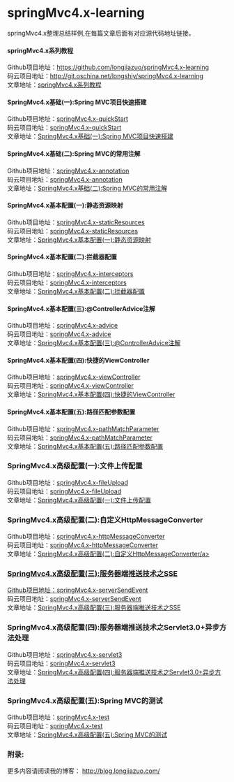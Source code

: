 # springMvc4.x-learning
springMvc4.x整理总结样例,在每篇文章后面有对应源代码地址链接。<br>

#### springMvc4.x系列教程<br>
Github项目地址：<a href="https://github.com/longjiazuo/springMvc4.x-learning" target="_blank">https://github.com/longjiazuo/springMvc4.x-learning <br>
码云项目地址：<a href="http://git.oschina.net/longshiy/springMvc4.x-learning" target="_blank">http://git.oschina.net/longshiy/springMvc4.x-learning <br>
文章地址：<a href="http://blog.longjiazuo.com/archives/category/code_language/springMvc4.x" target="_blank">springMvc4.x系列教程</a><br>

#### SpringMvc4.x基础(一):Spring MVC项目快速搭建
Github项目地址：<a href="https://github.com/longjiazuo/springMvc4.x-learning/tree/master/springMvc4.x-quickStart" target="_blank">springMvc4.x-quickStart</a><br>
码云项目地址：<a href="http://git.oschina.net/longshiy/springMvc4.x-learning/tree/master/springMvc4.x-quickStart" target="_blank">springMvc4.x-quickStart</a><br>
文章地址：<a href="http://blog.longjiazuo.com/archives/1389" target="_blank">SpringMvc4.x基础(一):Spring MVC项目快速搭建</a><br>

#### SpringMvc4.x基础(二):Spring MVC的常用注解
Github项目地址：<a href="https://github.com/longjiazuo/springMvc4.x-learning/tree/master/springMvc4.x-annotation" target="_blank">springMvc4.x-annotation</a><br>
码云项目地址：<a href="http://git.oschina.net/longshiy/springMvc4.x-learning/tree/master/springMvc4.x-annotation" target="_blank">springMvc4.x-annotation</a><br>
文章地址：<a href="http://blog.longjiazuo.com/archives/1411" target="_blank">SpringMvc4.x基础(二):Spring MVC的常用注解</a><br>

#### SpringMvc4.x基本配置(一):静态资源映射
Github项目地址：<a href="https://github.com/longjiazuo/springMvc4.x-learning/tree/master/springMvc4.x-staticResources" target="_blank">springMvc4.x-staticResources</a><br>
码云项目地址：<a href="http://git.oschina.net/longshiy/springMvc4.x-learning/tree/master/springMvc4.x-staticResources" target="_blank">springMvc4.x-staticResources</a><br>
文章地址：<a href="http://blog.longjiazuo.com/archives/1426" target="_blank">SpringMvc4.x基本配置(一):静态资源映射</a><br>

#### SpringMvc4.x基本配置(二):拦截器配置
Github项目地址：<a href="https://github.com/longjiazuo/springMvc4.x-learning/tree/master/springMvc4.x-interceptors" target="_blank">springMvc4.x-interceptors</a><br>
码云项目地址：<a href="http://git.oschina.net/longshiy/springMvc4.x-learning/tree/master/springMvc4.x-interceptors" target="_blank">springMvc4.x-interceptors</a><br>
文章地址：<a href="http://blog.longjiazuo.com/archives/1434" target="_blank">SpringMvc4.x基本配置(二):拦截器配置</a><br>

#### SpringMvc4.x基本配置(三):@ControllerAdvice注解
Github项目地址：<a href="https://github.com/longjiazuo/springMvc4.x-learning/tree/master/springMvc4.x-advice" target="_blank">springMvc4.x-advice</a><br>
码云项目地址：<a href="http://git.oschina.net/longshiy/springMvc4.x-learning/tree/master/springMvc4.x-advice" target="_blank">springMvc4.x-advice</a><br>
文章地址：<a href="http://blog.longjiazuo.com/archives/1443" target="_blank">SpringMvc4.x基本配置(三):@ControllerAdvice注解</a><br>

#### SpringMvc4.x基本配置(四):快捷的ViewController
Github项目地址：<a href="https://github.com/longjiazuo/springMvc4.x-learning/tree/master/springMvc4.x-viewController" target="_blank">springMvc4.x-viewController</a><br>
码云项目地址：<a href="http://git.oschina.net/longshiy/springMvc4.x-learning/tree/master/springMvc4.x-viewController" target="_blank">springMvc4.x-viewController</a><br>
文章地址：<a href="http://blog.longjiazuo.com/archives/1458" target="_blank">SpringMvc4.x基本配置(四):快捷的ViewController</a><br>

#### SpringMvc4.x基本配置(五):路径匹配参数配置
Github项目地址：<a href="https://github.com/longjiazuo/springMvc4.x-learning/tree/master/springMvc4.x-pathMatchParameter" target="_blank">springMvc4.x-pathMatchParameter</a><br>
码云项目地址：<a href="http://git.oschina.net/longshiy/springMvc4.x-learning/tree/master/springMvc4.x-pathMatchParameter" target="_blank">springMvc4.x-pathMatchParameter</a><br>
文章地址：<a href="http://blog.longjiazuo.com/archives/1462" target="_blank">SpringMvc4.x基本配置(五):路径匹配参数配置</a><br>

### SpringMvc4.x高级配置(一):文件上传配置
Github项目地址：<a href="https://github.com/longjiazuo/springMvc4.x-learning/tree/master/springMvc4.x-fileUpload" target="_blank">springMvc4.x-fileUpload</a><br>
码云项目地址：<a href="http://git.oschina.net/longshiy/springMvc4.x-learning/tree/master/springMvc4.x-fileUpload" target="_blank">springMvc4.x-fileUpload</a><br>
文章地址：<a href="http://blog.longjiazuo.com/archives/1471" target="_blank">SpringMvc4.x高级配置(一):文件上传配置</a><br>

### SpringMvc4.x高级配置(二):自定义HttpMessageConverter
Github项目地址：<a href="https://github.com/longjiazuo/springMvc4.x-learning/tree/master/springMvc4.x-httpMessageConverter" target="_blank">springMvc4.x-httpMessageConverter</a><br>
码云项目地址：<a href="http://git.oschina.net/longshiy/springMvc4.x-learning/tree/master/springMvc4.x-httpMessageConverter" target="_blank">springMvc4.x-httpMessageConverter</a><br>
文章地址：<a href="http://blog.longjiazuo.com/archives/1479" target="_blank">SpringMvc4.x高级配置(二):自定义HttpMessageConverter/a><br>

### SpringMvc4.x高级配置(三):服务器端推送技术之SSE
Github项目地址：<a href="https://github.com/longjiazuo/springMvc4.x-learning/tree/master/springMvc4.x-serverSendEvent" target="_blank">springMvc4.x-serverSendEvent</a><br>
码云项目地址：<a href="http://git.oschina.net/longshiy/springMvc4.x-learning/tree/master/springMvc4.x-serverSendEvent" target="_blank">springMvc4.x-serverSendEvent</a><br>
文章地址：<a href="http://blog.longjiazuo.com/archives/1489" target="_blank">SpringMvc4.x高级配置(三):服务器端推送技术之SSE</a><br>

### SpringMvc4.x高级配置(四):服务器端推送技术之Servlet3.0+异步方法处理
Github项目地址：<a href="https://github.com/longjiazuo/springMvc4.x-learning/tree/master/springMvc4.x-servlet3" target="_blank">springMvc4.x-servlet3</a><br>
码云项目地址：<a href="http://git.oschina.net/longshiy/springMvc4.x-learning/tree/master/springMvc4.x-servlet3" target="_blank">springMvc4.x-servlet3</a><br>
文章地址：<a href="http://blog.longjiazuo.com/archives/1498" target="_blank">SpringMvc4.x高级配置(四):服务器端推送技术之Servlet3.0+异步方法处理</a><br>

### SpringMvc4.x高级配置(五):Spring MVC的测试
Github项目地址：<a href="https://github.com/longjiazuo/springMvc4.x-learning/tree/master/springMvc4.x-test" target="_blank">springMvc4.x-test</a><br>
码云项目地址：<a href="http://git.oschina.net/longshiy/springMvc4.x-learning/tree/master/springMvc4.x-test" target="_blank">springMvc4.x-test</a><br>
文章地址：<a href="http://blog.longjiazuo.com/archives/1505" target="_blank">SpringMvc4.x高级配置(五):Spring MVC的测试</a><br>

### 附录:
更多内容请阅读我的博客：
<a href="http://blog.longjiazuo.com/" target="_blank">http://blog.longjiazuo.com/
